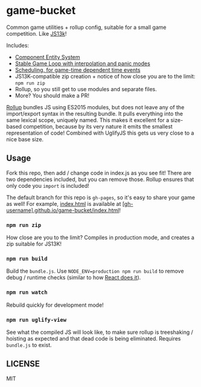 game-bucket
===========

Common game utilities + rollup config, suitable for a small game competition. Like [JS13k](http://js13kgames.com/)!

Includes:

- [Component Entity System](lib/ces.js)
- [Stable Game Loop with interpolation and panic modes](lib/loop.js)
- [Scheduling, for game-time dependent time events](lib/time.js)
- JS13K-compatible zip creation + notice of how close you are to the limit: `npm run zip`
- Rollup, so you still get to use modules and separate files.
- More? You should make a PR!

[Rollup](https://github.com/rollup/rollup/) bundles JS using ES2015 modules, but does not leave any of the import/export syntax in the resulting bundle. It pulls everything into the same lexical scope, uniquely named. This makes it excellent for a size-based competition, because by its very nature it emits the smallest representation of code! Combined with UglifyJS this gets us very close to a nice base size.

Usage
-----

Fork this repo, then add / change code in index.js as you see fit! There are two dependencies included, but you can remove those. Rollup ensures that only code you `import` is included!

The default branch for this repo is `gh-pages`, so it's easy to share your game as well! For example, [index.html](index.html) is available at [[gh-username].github.io/game-bucket/index.html](http://kirbysayshi.github.io/game-bucket/index.html)!

### `npm run zip`

How close are you to the limit? Compiles in production mode, and creates a zip suitable for JS13K!

### `npm run build`

Build the `bundle.js`. Use `NODE_ENV=production npm run build` to remove debug / runtime checks (similar to how [React does it](https://facebook.github.io/react/downloads.html#npm)).

### `npm run watch`

Rebuild quickly for development mode!

### `npm run uglify-view`

See what the compiled JS will look like, to make sure rollup is treeshaking / hoisting as expected and that dead code is being eliminated. Requires `bundle.js` to exist.

LICENSE
-------

MIT
